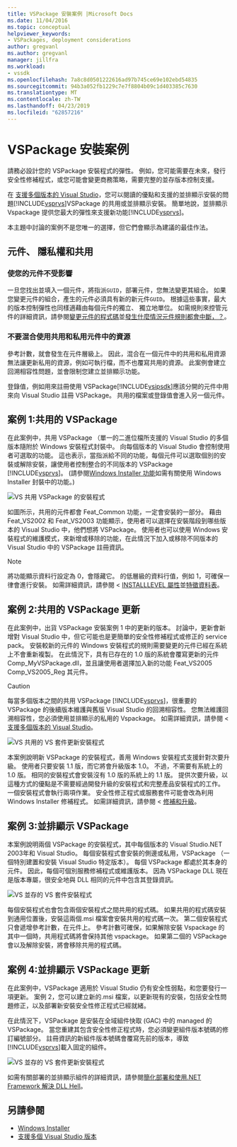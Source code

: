```yaml
---
title: VSPackage 安裝案例 |Microsoft Docs
ms.date: 11/04/2016
ms.topic: conceptual
helpviewer_keywords:
- VSPackages, deployment considerations
author: gregvanl
ms.author: gregvanl
manager: jillfra
ms.workload:
- vssdk
ms.openlocfilehash: 7a8c8d0501222616ad97b745ce69e102ebd54835
ms.sourcegitcommit: 94b3a052fb1229c7e7f8804b09c1d403385c7630
ms.translationtype: MT
ms.contentlocale: zh-TW
ms.lasthandoff: 04/23/2019
ms.locfileid: "62857216"
---
```

# <a name="vspackage-setup-scenarios"></a>VSPackage 安裝案例

請務必設計您的 VSPackage 安裝程式的彈性。 例如，您可能需要在未來，發行安全性修補程式，或您可能會變更商務策略，需要完整的並存版本控制支援。

在 [支援多個版本的 Visual Studio](../../extensibility/supporting-multiple-versions-of-visual-studio.md)，您可以閱讀的優點和支援的並排顯示安裝的問題[!INCLUDE[vsprvs](../../code-quality/includes/vsprvs_md.md)]VSPackage 的共用或並排顯示安裝。 簡單地說，並排顯示 Vspackage 提供您最大的彈性來支援新功能[!INCLUDE[vsprvs](../../code-quality/includes/vsprvs_md.md)]。

本主題中討論的案例不是您唯一的選擇，但它們會顯示為建議的最佳作法。

## <a name="components-privacy-and-sharing"></a>元件、 隱私權和共用

### <a name="make-your-components-independent"></a>使您的元件不受影響

一旦您找出並填入一個元件，將指派`GUID`，部署元件，您無法變更其組合。 如果您變更元件的組合，產生的元件必須具有新的新元件`GUID`。 根據這些事實，最大的版本控制彈性也同樣適藉由每個元件的獨立、 獨立地單位。 如需規則來控管元件的詳細資訊，請參閱[變更元件的程式碼](/windows/desktop/Msi/changing-the-component-code)並[發生什麼情況元件規則都會中斷，？](/windows/desktop/Msi/what-happens-if-the-component-rules-are-broken)。

### <a name="do-not-mix-shared-and-private-resources-in-a-component"></a>不要混合使用共用和私用元件中的資源

參考計數，就會發生在元件層級上。 因此，混合在一個元件中的共用和私用資源無法讓更新私用的資源，例如可執行檔，而不也覆寫共用的資源。 此案例會建立回溯相容性問題，並會限制您建立並排顯示功能。

登錄值，例如用來註冊使用 VSPackage[!INCLUDE[vsipsdk](../../extensibility/includes/vsipsdk_md.md)]應該分開的元件中用來向 Visual Studio 註冊 VSPackage。 共用的檔案或登錄值會進入另一個元件。

## <a name="scenario-1-shared-vspackage"></a>案例 1:共用的 VSPackage

在此案例中，共用 VSPackage （單一的二進位檔所支援的 Visual Studio 的多個版本隨附於 Windows 安裝程式封裝中。 向每個版本的 Visual Studio 會控制使用者可選取的功能。 這也表示，當指派給不同的功能，每個元件可以選取個別的安裝或解除安裝，讓使用者控制整合的不同版本的 VSPackage [!INCLUDE[vsprvs](../../code-quality/includes/vsprvs_md.md)]。 (請參閱[Windows Installer 功能](/windows/desktop/Msi/windows-installer-features)如需有關使用 Windows Installer 封裝中的功能。)

![VS 共用 VSPackage 的安裝程式](../../extensibility/internals/media/vs_sharedpackage.gif "VS_SharedPackage")

如圖所示，共用的元件都會 Feat_Common 功能，一定會安裝的一部分。 藉由 Feat_VS2002 和 Feat_VS2003 功能顯示，使用者可以選擇在安裝階段到哪些版本的 Visual Studio 中，他們想將 VSPackage。 使用者也可以使用 Windows 安裝程式的維護模式，來新增或移除的功能，在此情況下加入或移除不同版本的 Visual Studio 中的 VSPackage 註冊資訊。

> [!NOTE]
> 將功能顯示資料行設定為 0，會隱藏它。 的低層級的資料行值，例如 1，可確保一律會進行安裝。 如需詳細資訊，請參閱 < [INSTALLLEVEL 屬性](/windows/desktop/Msi/installlevel)並[特徵資料表](/windows/desktop/Msi/feature-table)。

## <a name="scenario-2-shared-vspackage-update"></a>案例 2:共用的 VSPackage 更新

在此案例中，出貨 VSPackage 安裝案例 1 中的更新的版本。 討論中，更新會新增對 Visual Studio 中，但它可能也是更簡單的安全性修補程式或修正的 service pack。 安裝較新的元件的 Windows 安裝程式的規則需要變更的元件已經在系統上不會重新複製。 在此情況下，具有已存在的 1.0 版的系統會覆寫更新的元件 Comp_MyVSPackage.dll，並且讓使用者選擇加入新的功能 Feat_VS2005 Comp_VS2005_Reg 其元件。

> [!CAUTION]
> 每當多個版本之間的共用 VSPackage [!INCLUDE[vsprvs](../../code-quality/includes/vsprvs_md.md)]，很重要的 VSPackage 的後續版本維護與舊版 Visual Studio 的回溯相容性。 您無法維護回溯相容性，您必須使用並排顯示的私用的 Vspackage。 如需詳細資訊，請參閱 <<c0> [ 支援多個版本的 Visual Studio](../../extensibility/supporting-multiple-versions-of-visual-studio.md)。

![VS 共用的 VS 套件更新安裝程式](../../extensibility/internals/media/vs_sharedpackageupdate.gif "VS_SharedPackageUpdate")

本案例說明新 VSPackage 的安裝程式，善用 Windows 安裝程式支援針對次要升級。 使用者只要安裝 1.1 版，而它將會升級版本 1.0。 不過，不需要有系統上的 1.0 版。 相同的安裝程式會安裝沒有 1.0 版的系統上的 1.1 版。 提供次要升級，以這種方式的優點是不需要經過開發升級的安裝程式和完整產品安裝程式的工作。 一個安裝程式會執行兩項作業。 安全性修正程式或服務套件可能會改為利用 Windows Installer 修補程式。 如需詳細資訊，請參閱 <<c0> [ 修補和升級](/windows/desktop/Msi/patching-and-upgrades)。

## <a name="scenario-3-side-by-side-vspackage"></a>案例 3:並排顯示 VSPackage

本案例說明兩個 VSPackage 的安裝程式，其中每個版本的 Visual Studio.NET 2003年和 Visual Studio。 每個安裝程式會安裝的側邊或私用，VSPackage （一個特別建置和安裝 Visual Studio 特定版本）。 每個 VSPackage 都處於其本身的元件。 因此，每個可個別服務修補程式或維護版本。 因為 VSPackage DLL 現在是版本專屬，很安全地與 DLL 相同的元件中包含其登錄資訊。

![VS 並存的 VS 套件安裝程式](../../extensibility/internals/media/vs_sbys_package.gif "VS_SbyS_Package")

每個安裝程式也會包含兩個安裝程式之間共用的程式碼。 如果共用的程式碼安裝到通用位置後，安裝這兩個.msi 檔案會安裝共用的程式碼一次。 第二個安裝程式只會遞增參考計數，在元件上。 參考計數可確保，如果解除安裝 Vspackage 的其中一個時，共用程式碼將會保持其他 vspackage。 如果第二個的 VSPackage 會以及解除安裝，將會移除共用的程式碼。

## <a name="scenario-4-side-by-side-vspackage-update"></a>案例 4:並排顯示 VSPackage 更新

在此案例中，VSPackage 適用於 Visual Studio 仍有安全性弱點，和您要發行一項更新。 案例 2，您可以建立新的.msi 檔案，以更新現有的安裝，包括安全性問題修正，以及部署新安裝安全性修正程式已經就緒。

在此情況下，VSPackage 是安裝在全域組件快取 (GAC) 中的 managed 的 VSPackage。 當您重建其包含安全性修正程式時，您必須變更組件版本號碼的修訂編號部分。 註冊資訊的新組件版本號碼會覆寫先前的版本，導致[!INCLUDE[vsprvs](../../code-quality/includes/vsprvs_md.md)]載入固定的組件。

![VS 並存的 VS 套件更新安裝程式](../../extensibility/internals/media/vs_sbys_packageupdate.gif "VS_SbyS_PackageUpdate")

如需有關部署的並排顯示組件的詳細資訊，請參閱[簡化部署和使用.NET Framework 解決 DLL Hell](https://msdn.microsoft.com/library/ms973843.aspx)。

## <a name="see-also"></a>另請參閱

- [Windows Installer](/windows/desktop/Msi/windows-installer-portal)
- [支援多個 Visual Studio 版本](../../extensibility/supporting-multiple-versions-of-visual-studio.md)